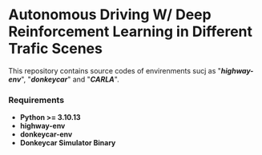 # Autonomous Driving W/ Deep Reinforcement Learning in Different Trafic Scenes

This repository contains source codes of envirenments sucj as "***highway-env***", "***donkeycar***" and "***CARLA***".

### Requirements
* **Python >= 3.10.13**
* **highway-env**
* **donkeycar-env**
* **Donkeycar Simulator Binary**

